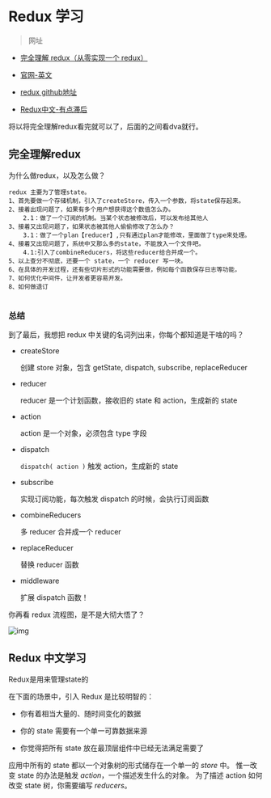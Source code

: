 # Redux 学习



> 网址

* [完全理解 redux（从零实现一个 redux）](https://www.jianshu.com/p/9254c690d303)

* [官网-英文](https://redux.js.org/)

* [redux github地址](https://github.com/reduxjs/redux)

* [Redux中文-有点滞后](http://cn.redux.js.org/)

  

将以将完全理解redux看完就可以了，后面的之间看dva就行。



## 完全理解redux

为什么做redux，以及怎么做？



```
redux 主要为了管理state。
1、首先要做一个存储机制，引入了createStore，传入一个参数，将state保存起来。
2、接着出现问题了，如果有多个用户想获得这个数值怎么办。
	2.1：做了一个订阅的机制。当某个状态被修改后，可以发布给其他人
3、接着又出现问题了，如果状态被其他人偷偷修改了怎么办？
	3.1：做了一个plan【reducer】,只有通过plan才能修改，里面做了type来处理。
4、接着又出现问题了，系统中又那么多的state，不能放入一个文件吧。
	4.1:引入了combineReducers，将这些reducer给合并成一个。
5、以上查分不彻底，还要一个 state，一个 reducer 写一块。
6、在具体的开发过程，还有些切片形式的功能需要做，例如每个函数保存日志等功能，
7、如何优化中间件，让开发者更容易开发。
8、如何做退订
	
```



### 总结

到了最后，我想把 redux 中关键的名词列出来，你每个都知道是干啥的吗？

- createStore

  创建 store 对象，包含 getState, dispatch, subscribe, replaceReducer

- reducer

  reducer 是一个计划函数，接收旧的 state 和 action，生成新的 state

- action

  action 是一个对象，必须包含 type 字段

- dispatch

  `dispatch( action )` 触发 action，生成新的 state

- subscribe

  实现订阅功能，每次触发 dispatch 的时候，会执行订阅函数

- combineReducers

  多 reducer 合并成一个 reducer

- replaceReducer

  替换 reducer 函数

- middleware

  扩展 dispatch 函数！

你再看 redux 流程图，是不是大彻大悟了？





![img](https:////upload-images.jianshu.io/upload_images/15500820-bfe1fc85edf7381c.png?imageMogr2/auto-orient/strip%7CimageView2/2/w/1000/format/webp)



## Redux 中文学习



Redux是用来管理state的

在下面的场景中，引入 Redux 是比较明智的：

- 你有着相当大量的、随时间变化的数据

- 你的 state 需要有一个单一可靠数据来源

- 你觉得把所有 state 放在最顶层组件中已经无法满足需要了

  

应用中所有的 state 都以一个对象树的形式储存在一个单一的 *store* 中。 惟一改变 state 的办法是触发 *action*，一个描述发生什么的对象。 为了描述 action 如何改变 state 树，你需要编写 *reducers*。





